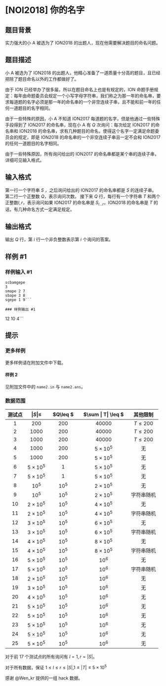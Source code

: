 # [NOI2018] 你的名字

## 题目背景

实力强大的小 A 被选为了 ION2018 的出题人，现在他需要解决题目的命名问题。

## 题目描述

小 A 被选为了 ION2018 的出题人，他精心准备了一道质量十分高的题目，且已经把除了题目命名以外的工作都做好了。

由于 ION 已经举办了很多届，所以在题目命名上也是有规定的，ION 命题手册规定：每年由命题委员会规定一个小写字母字符串，我们称之为那一年的命名串，要求每道题的名字必须是那一年的命名串的一个非空连续子串，且不能和前一年的任何一道题目的名字相同。

由于一些特殊的原因，小 A 不知道 ION2017 每道题的名字，但是他通过一些特殊手段得到了 ION2017 的命名串，现在小 A 有 $Q$ 次询问：每次给定 ION2017 的命名串和 ION2018 的命名串，求有几种题目的命名，使得这个名字一定满足命题委员会的规定，即是 ION2018 的命名串的一个非空连续子串且一定不会和 ION2017 的任何一道题目的名字相同。

由于一些特殊原因，所有询问给出的 ION2017 的命名串都是某个串的连续子串，详细可见输入格式。



## 输入格式

第一行一个字符串 $S$ ，之后询问给出的 ION2017 的命名串都是 $S$ 的连续子串。
第二行一个正整数 $Q$，表示询问次数。
接下来 $Q$ 行，每行有一个字符串 $T$ 和两个正整数$l,r$，表示询问如果 ION2017 的命名串是 $S_{l\ldots r}$，ION2018 的命名串是 $T$ 的话，有几种命名方式一定满足规定。

## 输出格式

输出 $Q$ 行，第 $i$ 行一个非负整数表示第 $i$ 个询问的答案。

## 样例 #1

### 样例输入 #1
```
scbamgepe
3
smape 2 7
sbape 3 8
sgepe 1 9```

### 样例输出 #1

```
12
10
4```

## 提示

### 更多样例

更多样例请在附加文件中下载。

#### 样例 2

见附加文件中的 `name2.in` 与 `name2.ans`。

### 数据范围

|测试点|$\| S\| \leq$　|$Q\leq $　|$\sum \| T\| \leq $　|其他限制|
|:-:|:-:|:-:|:-:|:-:|
|$1$|$200$|$200$|$40000$|$T\leq 200$|
|$2$|$1000$|$200$|$40000$|$T\leq 200$|
|$3$|$1000$|$200$|$40000$|$T\leq 200$|
|$4$|$1000$|$200$|$5 \times 10^5$|无|
|$5$|$1000$|$200$|$5 \times 10^5$|无|
|$6$|$5 \times 10^5$|$1$|$5 \times 10^5$|无|
|$7$|$5 \times 10^5$|$1$|$5 \times 10^5$|无|
|$8$|$10^5$|$10^5$|$2 \times 10^5$|无|
|$9$|$10^5$|$10^5$|$2 \times 10^5$|字符串随机|
|$10$|$2 \times 10^5$|$10^5$|$4 \times 10^5$|无|
|$11$|$2 \times 10^5$|$10^5$|$4 \times 10^5$|字符串随机|
|$12$|$3 \times 10^5$|$10^5$|$6 \times 10^5$|无|
|$13$|$3 \times 10^5$|$10^5$|$6 \times 10^5$|字符串随机|
|$14$|$4 \times 10^5$|$10^5$|$8 \times 10^5$|无|
|$15$|$4 \times 10^5$|$10^5$|$8 \times 10^5$|字符串随机|
|$16$|$5 \times 10^5$|$10^5$|$10^6$|无|
|$17$|$5 \times 10^5$|$10^5$|$10^6$|字符串随机|
|$18$|$2 \times 10^5$|$10^5$|$10^6$|无|
|$19$|$3 \times 10^5$|$10^5$|$10^6$|无|
|$20$|$4 \times 10^5$|$10^5$|$10^6$|无|
|$21$|$5 \times 10^5$|$10^5$|$10^6$|无|
|$22$|$5 \times 10^5$|$10^5$|$10^6$|无|
|$23$|$5 \times 10^5$|$10^5$|$10^6$|无|
|$24$|$5 \times 10^5$|$10^5$|$10^6$|无|
|$25$|$5 \times 10^5$|$10^5$|$10^6$|无|

对于前 $17$ 个测试点的所有询问有 $l=1,r=|S|$。

对于所有数据，保证 $1\leq l \leq r \leq |S|$,$1\leq |T|\leq 5 \times 10^5$

感谢 @Wen_kr 提供的一组 hack 数据。
